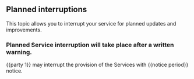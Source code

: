 ## Planned interruptions

This topic allows you to interrupt your service for planned updates and improvements.

### Planned Service interruption will take place after a written warning.

{{party 1}} may interrupt the provision of the Services with {{notice period}} notice.
